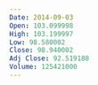 ```yaml
---
Date: 2014-09-03
Open: 103.099998
High: 103.199997
Low: 98.580002
Close: 98.940002
Adj Close: 92.519188
Volume: 125421000
---
```

